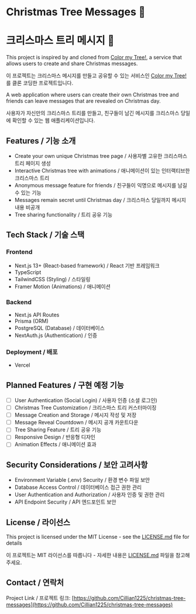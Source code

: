# Christmas Tree Messages 🎄

# 크리스마스 트리 메시지 🎄

This project is inspired by and cloned from [Color my Tree!](https://colormytree.me/), a service that allows users to create and share Christmas messages.

이 프로젝트는 크리스마스 메시지를 만들고 공유할 수 있는 서비스인 [Color my Tree!](https://colormytree.me/)를 클론 코딩한 프로젝트입니다.

A web application where users can create their own Christmas tree and friends can leave messages that are revealed on Christmas day.

사용자가 자신만의 크리스마스 트리를 만들고, 친구들이 남긴 메시지를 크리스마스 당일에 확인할 수 있는 웹 애플리케이션입니다.

## Features / 기능 소개

- Create your own unique Christmas tree page / 사용자별 고유한 크리스마스 트리 페이지 생성
- Interactive Christmas tree with animations / 애니메이션이 있는 인터랙티브한 크리스마스 트리
- Anonymous message feature for friends / 친구들이 익명으로 메시지를 남길 수 있는 기능
- Messages remain secret until Christmas day / 크리스마스 당일까지 메시지 내용 비공개
- Tree sharing functionality / 트리 공유 기능

## Tech Stack / 기술 스택

### Frontend

- Next.js 13+ (React-based framework) / React 기반 프레임워크
- TypeScript
- TailwindCSS (Styling) / 스타일링
- Framer Motion (Animations) / 애니메이션

### Backend

- Next.js API Routes
- Prisma (ORM)
- PostgreSQL (Database) / 데이터베이스
- NextAuth.js (Authentication) / 인증

### Deployment / 배포

- Vercel

## Planned Features / 구현 예정 기능

- [ ] User Authentication (Social Login) / 사용자 인증 (소셜 로그인)
- [ ] Christmas Tree Customization / 크리스마스 트리 커스터마이징
- [ ] Message Creation and Storage / 메시지 작성 및 저장
- [ ] Message Reveal Countdown / 메시지 공개 카운트다운
- [ ] Tree Sharing Feature / 트리 공유 기능
- [ ] Responsive Design / 반응형 디자인
- [ ] Animation Effects / 애니메이션 효과

## Security Considerations / 보안 고려사항

- Environment Variable (.env) Security / 환경 변수 파일 보안
- Database Access Control / 데이터베이스 접근 권한 관리
- User Authentication and Authorization / 사용자 인증 및 권한 관리
- API Endpoint Security / API 엔드포인트 보안

## License / 라이선스

This project is licensed under the MIT License - see the [LICENSE.md](LICENSE.md) file for details

이 프로젝트는 MIT 라이선스를 따릅니다 - 자세한 내용은 [LICENSE.md](LICENSE.md) 파일을 참고해주세요.

## Contact / 연락처

Project Link / 프로젝트 링크: [https://github.com/Cillian1225/christmas-tree-messages](https://github.com/Cillian1225/christmas-tree-messages)
